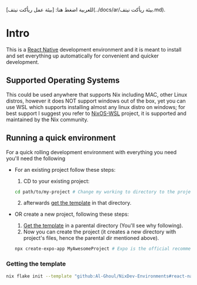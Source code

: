 للعربية اضغط هنا: [بيئة عمل ريأكت نيتف](../docs/ar/بيئة ريأكت نيتف.md).
# Intro
This is a [React Native](https://reactnative.dev/) development environment and it is meant to install and set everything up
automatically for convenient and quicker development.

## Supported Operating Systems
This could be used anywhere that supports Nix including MAC, other Linux distros,
however it does NOT support windows out of the box, yet you can use WSL which supports installing almost any linux distro on windows;
for best support I suggest you refer to [NixOS-WSL](https://github.com/nix-community/NixOS-WSL) project, it is supported and maintained
    by the Nix community.

## Running a quick environment
For a quick rolling development environment with everything you need you'll need the following

- For an existing project follow these steps:
    1. CD to your existing project:    
    ```bash
    cd path/to/my-project # Change my working to directory to the project's path
    ```
    2. afterwards [get the template](#getting-the-template) in that directory.

- OR create a new project, following these steps:
    1. [Get the template](#getting-the-template) in a parental directory (You'll see why following).
    2. Now you can create the project (it creates a new directory with project's files, hence the parental dir mentioned above).
    ```bash
    npx create-expo-app MyAwesomeProject # Expo is the official recommended way to roll new apps nowadays.
    ```

### Getting the template
```bash
nix flake init --template "github:Al-Ghoul/NixDev-Environments#react-native"
```
